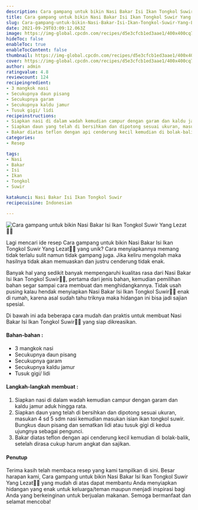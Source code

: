 ```yaml
---
description: Cara gampang untuk bikin Nasi Bakar Isi Ikan Tongkol Suwir Yang Lezat"
title: Cara gampang untuk bikin Nasi Bakar Isi Ikan Tongkol Suwir Yang Lezat
slug: Cara-gampang-untuk-bikin-Nasi-Bakar-Isi-Ikan-Tongkol-Suwir-Yang-Lezat
date: 2021-09-29T03:09:12.063Z
image: https://img-global.cpcdn.com/recipes/d5e3cfcb1ed3aae1/400x400cq70/photo.jpg
hideToc: false
enableToc: true
enableTocContent: false
thumbnail: https://img-global.cpcdn.com/recipes/d5e3cfcb1ed3aae1/400x400cq70/photo.jpg
cover: https://img-global.cpcdn.com/recipes/d5e3cfcb1ed3aae1/400x400cq70/photo.jpg
author: admin
ratingvalue: 4.8
reviewcount: 124
recipeingredient:
- 3 mangkok nasi
- Secukupnya daun pisang
- Secukupnya garam
- Secukupnya kaldu jamur
- Tusuk gigi/ lidi
recipeinstructions:
- Siapkan nasi di dalam wadah kemudian campur dengan garam dan kaldu jamur aduk hingga rata.
- Siapkan daun yang telah di bersihkan dan dipotong sesuai ukuran, masukan 4 sd 5 sdm nasi kemudian masukan isian ikan tongkol suwir. Bungkus daun pisang dan sematkan lidi atau tusuk gigi di kedua ujungnya sebagai pengunci.
- Bakar diatas teflon dengan api cenderung kecil kemudian di bolak-balik, setelah dirasa cukup harum angkat dan sajikan.
categories:
- Resep

tags:
- Nasi
- Bakar
- Isi
- Ikan
- Tongkol
- Suwir

katakunci: Nasi Bakar Isi Ikan Tongkol Suwir
recipecuisine: Indonesian

---
```


![Cara gampang untuk bikin Nasi Bakar Isi Ikan Tongkol Suwir Yang Lezat👩‍🍳](https://img-global.cpcdn.com/recipes/d5e3cfcb1ed3aae1/400x400cq70/photo.jpg)

Lagi mencari ide resep Cara gampang untuk bikin Nasi Bakar Isi Ikan Tongkol Suwir Yang Lezat👩‍🍳 yang unik? Cara menyiapkannya memang tidak terlalu sulit namun tidak gampang juga. Jika keliru mengolah maka hasilnya tidak akan memuaskan dan justru cenderung tidak enak.

Banyak hal yang sedikit banyak mempengaruhi kualitas rasa dari Nasi Bakar Isi Ikan Tongkol Suwir👩‍🍳, pertama dari jenis bahan, kemudian pemilihan bahan segar sampai cara membuat dan menghidangkannya. Tidak usah pusing kalau hendak menyiapkan Nasi Bakar Isi Ikan Tongkol Suwir👩‍🍳 enak di rumah, karena asal sudah tahu triknya maka hidangan ini bisa jadi sajian spesial.

Di bawah ini ada beberapa cara mudah dan praktis untuk membuat Nasi Bakar Isi Ikan Tongkol Suwir👩‍🍳 yang siap dikreasikan.

<!--inarticleads1-->

#### Bahan-bahan :

- 3 mangkok nasi
- Secukupnya daun pisang
- Secukupnya garam
- Secukupnya kaldu jamur
- Tusuk gigi/ lidi

<!--inarticleads2-->

#### Langkah-langkah membuat :

1. Siapkan nasi di dalam wadah kemudian campur dengan garam dan kaldu jamur aduk hingga rata.
1. Siapkan daun yang telah di bersihkan dan dipotong sesuai ukuran, masukan 4 sd 5 sdm nasi kemudian masukan isian ikan tongkol suwir. Bungkus daun pisang dan sematkan lidi atau tusuk gigi di kedua ujungnya sebagai pengunci.
1. Bakar diatas teflon dengan api cenderung kecil kemudian di bolak-balik, setelah dirasa cukup harum angkat dan sajikan.

#### Penutup

Terima kasih telah membaca resep yang kami tampilkan di sini. Besar harapan kami, Cara gampang untuk bikin Nasi Bakar Isi Ikan Tongkol Suwir Yang Lezat👩‍🍳 yang mudah di atas dapat membantu Anda menyiapkan hidangan yang enak untuk keluarga/teman maupun menjadi inspirasi bagi Anda yang berkeinginan untuk berjualan makanan. Semoga bermanfaat dan selamat mencoba!